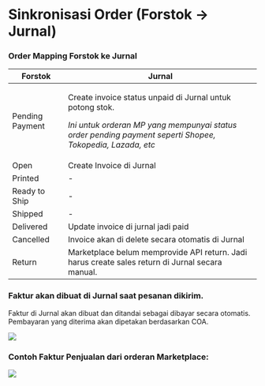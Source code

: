 # Sinkronisasi Order (Forstok → Jurnal)

### **Order Mapping Forstok ke Jurnal**

| **Forstok**     | **Jurnal**                                                                                                                                                                                      |
| --------------- | ----------------------------------------------------------------------------------------------------------------------------------------------------------------------------------------------- |
| Pending Payment | <p>Create invoice status unpaid di Jurnal untuk potong stok. </p><p></p><p><em>Ini untuk orderan MP yang mempunyai status order pending payment seperti Shopee, Tokopedia, Lazada, etc</em></p> |
| Open            | Create Invoice di Jurnal                                                                                                                                                                        |
| Printed         | -                                                                                                                                                                                               |
| Ready to Ship   | -                                                                                                                                                                                               |
| Shipped         | -                                                                                                                                                                                               |
| Delivered       | Update invoice di jurnal jadi paid                                                                                                                                                              |
| Cancelled       | Invoice akan di delete secara otomatis di Jurnal                                                                                                                                                |
| Return          | Marketplace belum memprovide API return. Jadi harus create sales return di Jurnal secara manual.                                                                                                |

### Faktur akan dibuat di Jurnal saat pesanan dikirim.&#x20;

Faktur di Jurnal akan dibuat dan ditandai sebagai dibayar secara otomatis. Pembayaran yang diterima akan dipetakan berdasarkan COA.



![](https://lh3.googleusercontent.com/iT39ykRJfb7eszqGdjIy01zf\_cWdcYUev7TnJXtVRaIvXxkq0lx0I1ujLFi4luMiAy1bY3he5zya8CsAZrDf5M36n0-G3\_vBlu1-1FCPskUe1oTNGvSXvfdiCRKKgu\_q2W\_Ms6GMEZo)

### Contoh Faktur Penjualan dari orderan Marketplace:

![](https://lh5.googleusercontent.com/xPzN1XXoK649YLGTyungNBa3LDkMMosU73XJ8QhNOjfhWnuduEy2YT3cY9LHxkKT1HTbVljqUT93-lBAtjnxYiufdasRV3yNTBXpj6IczEbhXLqnAzvTLqhNVv7C0FtXjE8mayAaO3k)
